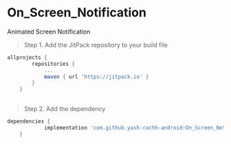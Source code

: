 # On_Screen_Notification
Animated Screen Notification


> Step 1. Add the JitPack repository to your build file

```gradle
allprojects {
		repositories {
			...
			maven { url 'https://jitpack.io' }
		}
	}
  	
```

> Step 2. Add the dependency 
```gradle
dependencies {
	        implementation 'com.github.yash-rachh-android:On_Screen_Notification:1.0.0'
	}
